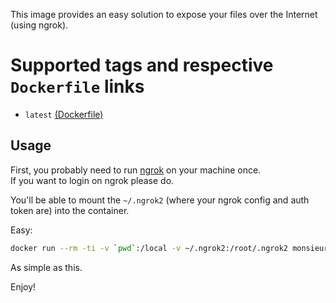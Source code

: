 This image provides an easy solution to expose your files over the Internet (using ngrok).

# Supported tags and respective `Dockerfile` links

* `latest` [(Dockerfile)](https://github.com/monsieurbiz/docker/blob/master/nginx-ngrok/Dockerfile)

## Usage

First, you probably need to run [ngrok](https://ngrok.com) on your machine once.  
If you want to login on ngrok please do.

You'll be able to mount the `~/.ngrok2` (where your ngrok config and auth token are) into the container.

Easy:

```bash
docker run --rm -ti -v `pwd`:/local -v ~/.ngrok2:/root/.ngrok2 monsieurbiz/nginx-ngrok
```

As simple as this.



Enjoy!